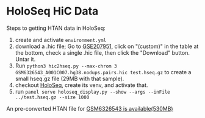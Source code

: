 # HoloSeq HiC Data

Steps to getting HTAN data in HoloSeq:

1. create and activate `environment.yml`
2. download a .hic file; Go to
   [GSE207951](https://www.ncbi.nlm.nih.gov/geo/query/acc.cgi?acc=GSE207951),
   click on "(custom)" in the table at the bottom, check a single .hic
   file, then click the "Download" button. Untar it.
3. Run `python3 hic2hseq.py --max-chrom 3
   GSM6326543_A001C007.hg38.nodups.pairs.hic test.hseq.gz` to create a
   small hseq.gz file (29MB with that sample).
4. checkout [HoloSeq](https://github.com/fubar2/holoSeq/tree/main),
   create its venv, and activate that.
5. run `panel serve holoseq_display.py --show --args --inFile ../test.hseq.gz --size 1000`


An pre-converted HTAN file for [GSM6326543 is available(530MB)](https://pub-867b121072f54b4a9eecdf01cd27246b.r2.dev/GSM6326543_A001C007.hg38.nodups.pairs.hseq.gz)
